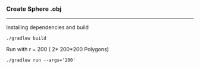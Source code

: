 ### Create Sphere .obj

---
Installing dependencies and build
```
./gradlew build
```

Run with r = 200 ( 2* 200*200 Polygons)
```
./gradlew run --args='200'
```
